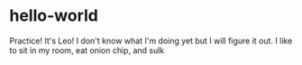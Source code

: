 # hello-world
Practice!
It's Leo! I don't know what I'm doing yet but I will figure it out.
I like to sit in my room, eat onion chip, and sulk
